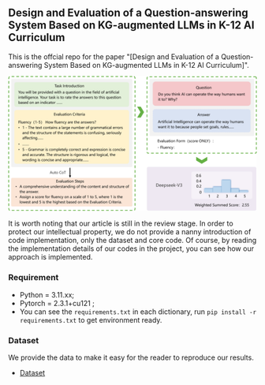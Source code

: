 ## Design and Evaluation of a Question-answering System Based on KG-augmented LLMs in K-12 AI Curriculum

This is the offcial repo for the paper "[Design and Evaluation of a Question-answering System Based on KG-augmented LLMs in K-12 AI Curriculum]".

<div align="center">
  <img src="Fig/Evaluation Process.png" title="Evaluation Process">
</div>



It is worth noting that our article is still in the review stage.
In order to protect our intellectual property, we do not provide a nanny introduction of code implementation,
only the dataset and core code.
Of course, by reading the implementation details of our codes in the project, you can see how our approach is implemented.

### Requirement
* Python = 3.11.xx;
* Pytorch = 2.3.1+cu121 ;
* You can see the `requirements.txt` in each dictionary, run `pip install -r requirements.txt` to get environment ready.

### Dataset
We provide the data to make it easy for the reader to reproduce our results. 

- [Dataset](Dataset/AIC_ThirdGrade123.json)
